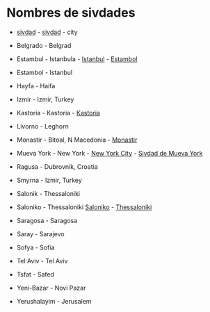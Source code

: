 # Nombres de sivdades

* [sivdad](/words/ladino/sivdad) -  [sivdad](https://lad.wikipedia.org/wiki/Sivdad) - city

* Belgrado                  - Belgrad
* Estambul                  - Istanbula - [Istanbul](https://en.wikipedia.org/wiki/Istanbul) - [Estambol](https://lad.wikipedia.org/wiki/Estambol)
* Estambol                  - Istanbul
* Hayfa                     - Haifa
* Izmir                     - Izmir, Turkey
* Kastoria                  - Kastoria  - [Kastoria](https://en.wikipedia.org/wiki/Kastoria)
* Livorno                   - Leghorn
* Monastir                  - Bitoal, N Macedonia  - [Monastir](https://www.jewishvirtuallibrary.org/monastir)
* Mueva York                - New York  - [New York City](https://en.wikipedia.org/wiki/New_York_City) - [Sivdad de Mueva York](https://lad.wikipedia.org/wiki/Sivdad_de_Mueva_York)
* Ragusa                    - Dubrovnik, Croatia
* Smyrna                    - Izmir, Turkey
* Salonik                   - Thessaloniki
* Saloniko                  - Thessaloniki [Saloniko](https://lad.wikipedia.org/wiki/Selanik) - [Thessaloniki](https://en.wikipedia.org/wiki/Thessaloniki)
* Saragosa                  - Saragosa
* Saray                     - Sarajevo
* Sofya                     - Sofia
* Tel Aviv                  - Tel Aviv
* Tsfat                     - Safed
* Yeni-Bazar                - Novi Pazar
* Yerushalayim              - Jerusalem

